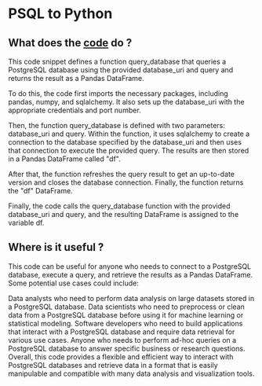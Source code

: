 # PSQL to Python

## What does the [code](https://github.com/AlexJJAX/Data_Analytics_Tools_and_Methods/blob/PSQL_to_Python/psql_to_python_df.py) do ?

This code snippet defines a function query_database that queries a PostgreSQL database using the provided database_uri and query and returns the result as a Pandas DataFrame.

To do this, the code first imports the necessary packages, including pandas, numpy, and sqlalchemy. It also sets up the database_uri with the appropriate credentials and port number.

Then, the function query_database is defined with two parameters: database_uri and query. Within the function, it uses sqlalchemy to create a connection to the database specified by the database_uri and then uses that connection to execute the provided query. The results are then stored in a Pandas DataFrame called "df".

After that, the function refreshes the query result to get an up-to-date version and closes the database connection. Finally, the function returns the "df" DataFrame.

Finally, the code calls the query_database function with the provided database_uri and query, and the resulting DataFrame is assigned to the variable df.

## Where is it useful ?

This code can be useful for anyone who needs to connect to a PostgreSQL database, execute a query, and retrieve the results as a Pandas DataFrame. Some potential use cases could include:

Data analysts who need to perform data analysis on large datasets stored in a PostgreSQL database.
Data scientists who need to preprocess or clean data from a PostgreSQL database before using it for machine learning or statistical modeling.
Software developers who need to build applications that interact with a PostgreSQL database and require data retrieval for various use cases.
Anyone who needs to perform ad-hoc queries on a PostgreSQL database to answer specific business or research questions.
Overall, this code provides a flexible and efficient way to interact with PostgreSQL databases and retrieve data in a format that is easily manipulable and compatible with many data analysis and visualization tools.
